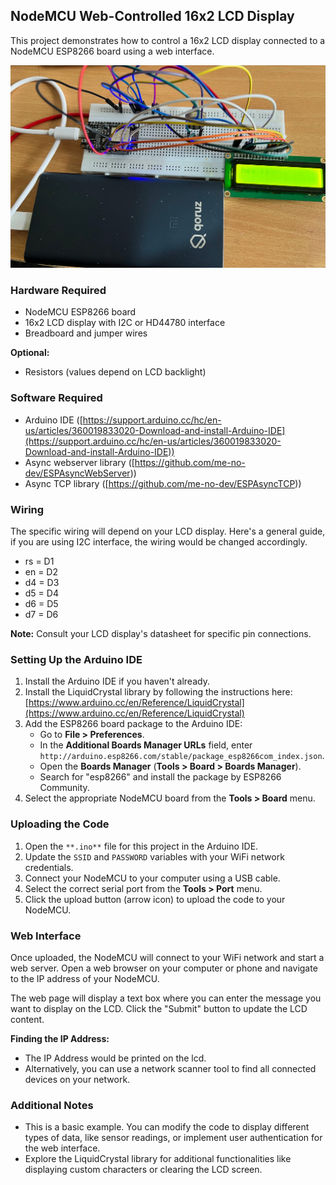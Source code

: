 ## NodeMCU Web-Controlled 16x2 LCD Display

This project demonstrates how to control a 16x2 LCD display connected to a NodeMCU ESP8266 board using a web interface. 

!["Circuit"](./circuit.jpg)

### Hardware Required

* NodeMCU ESP8266 board
* 16x2 LCD display with I2C or HD44780 interface
* Breadboard and jumper wires

**Optional:**

* Resistors (values depend on LCD backlight)

### Software Required

* Arduino IDE ([https://support.arduino.cc/hc/en-us/articles/360019833020-Download-and-install-Arduino-IDE](https://support.arduino.cc/hc/en-us/articles/360019833020-Download-and-install-Arduino-IDE))
* Async webserver library ([https://github.com/me-no-dev/ESPAsyncWebServer))
* Async TCP library ([https://github.com/me-no-dev/ESPAsyncTCP))

### Wiring

The specific wiring will depend on your LCD display. Here's a general guide, if you are using I2C interface, the wiring would be changed accordingly.

* rs = D1
* en = D2 
* d4 = D3 
* d5 = D4 
* d6 = D5 
* d7 = D6


**Note:** Consult your LCD display's datasheet for specific pin connections.

### Setting Up the Arduino IDE

1. Install the Arduino IDE if you haven't already.
2. Install the LiquidCrystal library by following the instructions here: [https://www.arduino.cc/en/Reference/LiquidCrystal](https://www.arduino.cc/en/Reference/LiquidCrystal)
3. Add the ESP8266 board package to the Arduino IDE:
    * Go to **File > Preferences**.
    * In the **Additional Boards Manager URLs** field, enter `http://arduino.esp8266.com/stable/package_esp8266com_index.json`.
    * Open the **Boards Manager** (**Tools > Board > Boards Manager**).
    * Search for "esp8266" and install the package by ESP8266 Community.
4. Select the appropriate NodeMCU board from the **Tools > Board** menu.

### Uploading the Code

1. Open the `**.ino**` file for this project in the Arduino IDE.
2. Update the `SSID` and `PASSWORD` variables with your WiFi network credentials.
3. Connect your NodeMCU to your computer using a USB cable.
4. Select the correct serial port from the **Tools > Port** menu.
5. Click the upload button (arrow icon) to upload the code to your NodeMCU.


### Web Interface

Once uploaded, the NodeMCU will connect to your WiFi network and start a web server. Open a web browser on your computer or phone and navigate to the IP address of your NodeMCU. 

The web page will display a text box where you can enter the message you want to display on the LCD. Click the "Submit" button to update the LCD content.

**Finding the IP Address:**

* The IP Address would be printed on the lcd.
* Alternatively, you can use a network scanner tool to find all connected devices on your network.


### Additional Notes

* This is a basic example. You can modify the code to display different types of data, like sensor readings, or implement user authentication for the web interface.
* Explore the LiquidCrystal library for additional functionalities like displaying custom characters or clearing the LCD screen.
